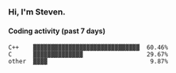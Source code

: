 ### Hi, I'm Steven.

#### Coding activity (past 7 days)
```
C++    ▓▓▓▓▓▓▓▓▓▓▓▓▓▓▓▓▓▓▓▓▓▓▓▓▓▓▓▓▓▓  60.46%
C      ▓▓▓▓▓▓▓▓▓▓▓▓▓▓                  29.67%
other  ▓▓▓▓                             9.87%
```
